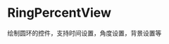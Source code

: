 # RingPercentView
绘制圆环的控件，支持时间设置，角度设置，背景设置等
<img href="https://github.com/lichangqiang/RingPercentView/blob/master/ringselector.gif"/>
